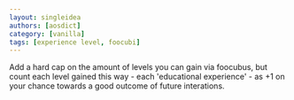 ```yaml
---
layout: singleidea
authors: [aosdict]
category: [vanilla]
tags: [experience level, foocubi]
---
```

Add a hard cap on the amount of levels you can gain via foocubus, but count each level gained this way - each 'educational experience' - as +1 on your chance towards a good outcome of future interations.
